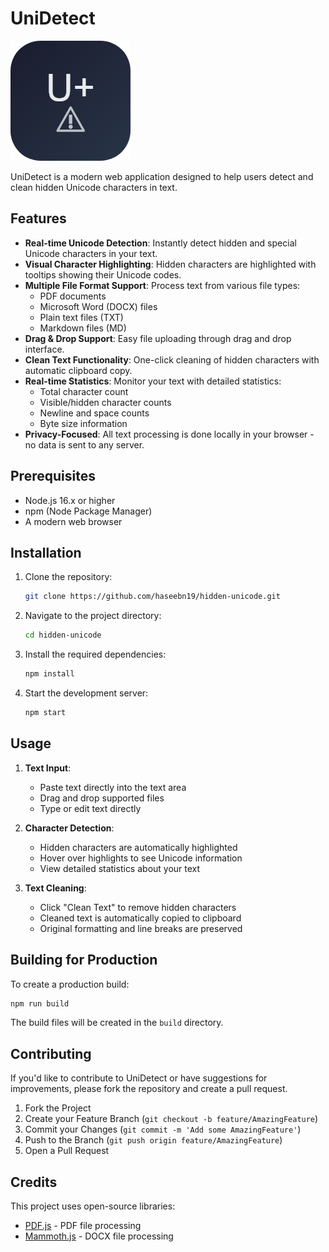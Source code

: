 # UniDetect

![UniDetect Logo](public/logo192.png)

UniDetect is a modern web application designed to help users detect and clean hidden Unicode characters in text.

## Features

- **Real-time Unicode Detection**: Instantly detect hidden and special Unicode characters in your text.
- **Visual Character Highlighting**: Hidden characters are highlighted with tooltips showing their Unicode codes.
- **Multiple File Format Support**: Process text from various file types:
  - PDF documents
  - Microsoft Word (DOCX) files
  - Plain text files (TXT)
  - Markdown files (MD)
- **Drag & Drop Support**: Easy file uploading through drag and drop interface.
- **Clean Text Functionality**: One-click cleaning of hidden characters with automatic clipboard copy.
- **Real-time Statistics**: Monitor your text with detailed statistics:
  - Total character count
  - Visible/hidden character counts
  - Newline and space counts
  - Byte size information
- **Privacy-Focused**: All text processing is done locally in your browser - no data is sent to any server.

## Prerequisites

- Node.js 16.x or higher
- npm (Node Package Manager)
- A modern web browser

## Installation

1. Clone the repository:
   ```bash
   git clone https://github.com/haseebn19/hidden-unicode.git
   ```

2. Navigate to the project directory:
   ```bash
   cd hidden-unicode
   ```

3. Install the required dependencies:
   ```bash
   npm install
   ```

4. Start the development server:
   ```bash
   npm start
   ```

## Usage

1. **Text Input**:
   - Paste text directly into the text area
   - Drag and drop supported files
   - Type or edit text directly

2. **Character Detection**:
   - Hidden characters are automatically highlighted
   - Hover over highlights to see Unicode information
   - View detailed statistics about your text

3. **Text Cleaning**:
   - Click "Clean Text" to remove hidden characters
   - Cleaned text is automatically copied to clipboard
   - Original formatting and line breaks are preserved

## Building for Production

To create a production build:
```bash
npm run build
```

The build files will be created in the `build` directory.

## Contributing

If you'd like to contribute to UniDetect or have suggestions for improvements, please fork the repository and create a pull request.

1. Fork the Project
2. Create your Feature Branch (`git checkout -b feature/AmazingFeature`)
3. Commit your Changes (`git commit -m 'Add some AmazingFeature'`)
4. Push to the Branch (`git push origin feature/AmazingFeature`)
5. Open a Pull Request

## Credits

This project uses open-source libraries:
- [PDF.js](https://mozilla.github.io/pdf.js/) - PDF file processing
- [Mammoth.js](https://github.com/mwilliamson/mammoth.js) - DOCX file processing